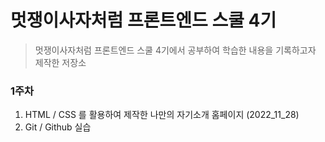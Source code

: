 # 멋쟁이사자처럼 프론트엔드 스쿨 4기

> 멋쟁이사자처럼 프론트엔드 스쿨 4기에서 공부하여 학습한 내용을 기록하고자 제작한 저장소

### 1주차

1. HTML / CSS 를 활용하여 제작한 나만의 자기소개 홈페이지 (2022_11_28)
2. Git / Github 실습

